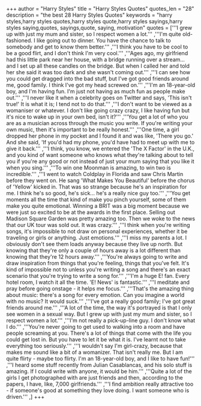 +++
author = "Harry Styles"
title = "Harry Styles Quotes"
quotes_len = "28"
description = "the best 28 Harry Styles Quotes"
keywords = "harry styles,harry styles quotes,harry styles quote,harry styles sayings,harry styles saying,quotes, sayings,quote, saying, motivation"
quotes = ['''I grew up with just my mum and sister, so I respect women a lot.''' ,'''I'm quite old-fashioned. I like going out to dinner. You have the chance to talk to somebody and get to know them better.''' ,'''I think you have to be cool to be a good flirt, and I don't think I'm very cool.''' ,'''Ages ago, my girlfriend had this little park near her house, with a bridge running over a stream... and I set up all these candles on the bridge. But when I called her and told her she said it was too dark and she wasn't coming out.''' ,'''I can see how you could get dragged into the bad stuff, but I've got good friends around me, good family. I think I've got my head screwed on.''' ,'''I'm an 18-year-old boy, and I'm having fun. I'm just not having as much fun as people make out.''' ,'''I never like it when a celebrity goes on Twitter and says, 'This isn't true!' It is what it is; I tend not to do that.''' ,'''I don't want to be viewed as a womaniser or whatever. I don't like going crazy crazy, I like having fun but it's nice to wake up in your own bed, isn't it?''' ,'''You get a lot of who you are as a musician across through the music you write. If you're writing your own music, then it's important to be really honest.''' ,'''One time, a girl dropped her phone in my pocket and I found it and was like, 'There you go.' And she said, 'If you'd had my phone, you'd have had to meet up with me to give it back.''' ,'''I think, you know, we entered the 'The X Factor' in the U.K., and you kind of want someone who knows what they're talking about to tell you if you're any good or not instead of just your mum saying that you like it when you sing.''' ,'''To win one Moonman is amazing, to win two is incredible.''' ,'''I went to watch Coldplay in Florida and saw Chris Martin before they went on. He sang 'What Makes You Beautiful' before the chorus of 'Yellow' kicked in. That was so strange because he's an inspiration for me. I think he's so good, he's sick... he's a really nice guy too.''' ,'''You get moments all the time that kind of make you pinch yourself, some of them make you quite emotional. Winning a BRIT was a big moment because we were just so excited to be at the awards in the first place. Selling out Madison Square Garden was pretty amazing too. Then we woke to the news that our UK tour was sold out. It was crazy.''' ,'''I think when you're writing songs, it's impossible to not draw on personal experiences, whether it be traveling or girls or anything. Just emotions.''' ,'''I miss my parents a lot. I obviously don't see them loads anyway because they live up north. But knowing that they're only a couple of hours away is a lot different than knowing that they're 12 hours away.''' ,'''You're always going to write and draw inspiration from things that you're feeling, things that you've felt. It's kind of impossible not to unless you're writing a song and there's an exact scenario that you're trying to write a song for.''' ,'''I'm a huge E! fan. Every hotel room, I watch it all the time. 'E! News' is fantastic.''' ,'''I meditate and pray before going onstage - it helps me focus.''' ,'''That's the amazing thing about music: there's a song for every emotion. Can you imagine a world with no music? It would suck.''' ,'''I've got a really good family; I've got great friends around me.''' ,'''A lot of the time, the way it's portrayed is that I only see women in a sexual way. But I grew up with just my mum and sister, so I respect women a lot.''' ,'''I'm not really a pick-up-line guy. I don't know what I do.''' ,'''You're never going to get used to walking into a room and have people screaming at you. There's a lot of things that come with the life you could get lost in. But you have to let it be what it is. I've learnt not to take everything too seriously.''' ,'''I wouldn't say I'm girl-crazy, because that makes me sound like a bit of a womanizer. That isn't really me. But I am quite flirty - maybe too flirty. I'm an 18-year-old boy, and I like to have fun!''' ,'''I heard some stuff recently from Julian Casablancas, and his solo stuff is amazing. If I could write with anyone, it would be him.''' ,'''Quite a lot of the girls I get photographed with are just friends and then, according to the papers, I have, like, 7,000 girlfriends.''' ,'''I find ambition really attractive too - if someone's good at something they love doing. I want someone who is driven.''' ,]
+++